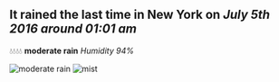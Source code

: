## It rained the last time in New York on *July 5th 2016 around 01:01 am*
💧💧💧💧  **moderate rain** *Humidity 94%*

![moderate rain](http://openweathermap.org/img/w/10n.png) ![mist](http://openweathermap.org/img/w/50n.png)
